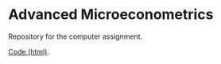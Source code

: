 # Advanced Microeconometrics


Repository for the computer assignment.

[Code (html)](https://htmlpreview.github.io/?https://github.com/aishameriane/Mphil/blob/master/AdvMicroeconometrics/Assignment_Aisha2.html).
